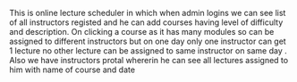 This is online lecture scheduler in which when admin logins we can see list of all instructors registed and he can add courses having level of difficulty and description. On clicking a course as it has many modules so can be assigned to different instructors but on one day only one instructor can get 1 lecture no other lecture can be assigned to same instructor on same day .
Also we have instructors protal whererin he can see all lectures assigned to him with name of course and date

